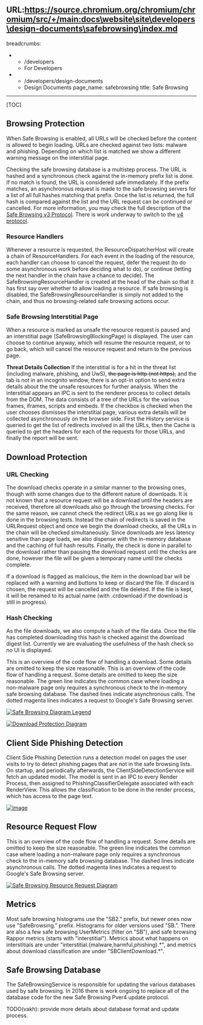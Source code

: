 URL:https://source.chromium.org/chromium/chromium/src/+/main:docs\website\site\developers\design-documents\safebrowsing\index.md
---
breadcrumbs:
- - /developers
  - For Developers
- - /developers/design-documents
  - Design Documents
page_name: safebrowsing
title: Safe Browsing
---

[TOC]

## Browsing Protection

When Safe Browsing is enabled, all URLs will be checked before the content is
allowed to begin loading. URLs are checked against two lists: malware and
phishing. Depending on which list is matched we show a different warning message
on the interstitial page.

Checking the safe browsing database is a multistep process. The URL is hashed
and a synchronous check against the in-memory prefix list is done. If no match
is found, the URL is considered safe immediately. If the prefix matches, an
asynchronous request is made to the safe browsing servers for a list of all full
hashes matching that prefix. Once the list is returned, the full hash is
compared against the list and the URL request can be continued or cancelled. For
more information, you may check the full description of the [Safe Browsing v3
Protocol](https://developers.google.com/safe-browsing/v3). There is work
underway to switch to the [v4
protocol](https://developers.google.com/safe-browsing/v4/).

### Resource Handlers

Whenever a resource is requested, the ResourceDispatcherHost will create a chain
of ResourceHandlers. For each event in the loading of the resource, each handler
can choose to cancel the request, defer the request (to do some asynchronous
work before deciding what to do), or continue (letting the next handler in the
chain have a chance to decide). The SafeBrowsingResourceHandler is created at
the head of the chain so that it has first say over whether to allow loading a
resource. If safe browsing is disabled, the SafeBrowsingResourceHandler is
simply not added to the chain, and thus no browsing-related safe browsing
actions occur.

### Safe Browsing Interstitial Page

When a resource is marked as unsafe the resource request is paused and an
interstitial page (SafeBrowsingBlockingPage) is displayed. The user can choose
to continue anyway, which will resume the resource request, or to go back, which
will cancel the resource request and return to the previous page.

**Threat Details Collection**
If the interstitial is for a hit in the threat list (including malware,
phishing, and UwS), ~~the page is http (not https),~~ and the tab is not in an
incognito window, there is an opt-in option to send extra details about the the
unsafe resources for further analysis.
When the interstitial appears an IPC is sent to the renderer process to collect
details from the DOM. The data consists of a tree of the URLs for the various
frames, iframes, scripts and embeds.
If the checkbox is checked when the user chooses dismisses the interstitial
page, various extra details will be collected asynchronously on the browser
side. First the History service is queried to get the list of redirects involved
in all the URLs, then the Cache is queried to get the headers for each of the
requests for those URLs, and finally the report will be sent.

## Download Protection

### URL Checking

The download checks operate in a similar manner to the browsing ones, though
with some changes due to the different nature of downloads. It is not known that
a resource request will be a download until the headers are received, therefore
all downloads also go through the browsing checks. For the same reason, we
cannot check the redirect URLs as we go along like is done in the browsing
tests. Instead the chain of redirects is saved in the URLRequest object and once
we begin the download checks, all the URLs in the chain will be checked
simultaneously. Since downloads are less latency sensitive than page loads, we
also dispense with the in-memory database and the caching of full hash results.
Finally, the check is done in parallel to the download rather than pausing the
download request until the checks are done, however the file will be given a
temporary name until the checks complete.

If a download is flagged as malicious, the item in the download bar will be
replaced with a warning and buttons to keep or discard the file. If discard is
chosen, the request will be cancelled and the file deleted. If the file is kept,
it will be renamed to its actual name (with .crdownload if the download is still
in progress).

### Hash Checking

As the file downloads, we also compute a hash of the file data. Once the file
has completed downloading this hash is checked against the download digest list.
Currently we are evaluating the usefulness of the hash check so no UI is
displayed.

This is an overview of the code flow of handling a download. Some details are
omitted to keep the size reasonable. This is an overview of the code flow of
handling a request. Some details are omitted to keep the size reasonable. The
green line indicates the common case where loading a non-malware page only
requires a synchronous check to the in-memory safe browsing database. The dashed
lines indicate asynchronous calls. The dotted magenta lines indicates a request
to Google's Safe Browsing server.

[<img alt="Safe Browsing Diagram Legend"
src="/developers/design-documents/safebrowsing/legend.png">](/developers/design-documents/safebrowsing/legend.png)

[<img alt="Download Protection Diagram"
src="/developers/design-documents/safebrowsing/download_protection_without_legend.png">](/developers/design-documents/safebrowsing/download_protection_without_legend.png)

## Client Side Phishing Detection

Client Side Phishing Detection runs a detection model on pages the user visits
to try to detect phishing pages that are not in the safe browsing lists. On
startup, and periodically afterwards, the ClientSideDetectionService will fetch
an updated model. The model is sent in an IPC to every Render Process, then
assigned to PhishingClassifierDelegate associated with each RenderView. This
allows the classification to be done in the render process, which has access to
the page text.

[<img alt="image"
src="/developers/design-documents/safebrowsing/csdservice.svg">](/developers/design-documents/safebrowsing/csdservice.svg)

## Resource Request Flow

This is an overview of the code flow of handling a request. Some details are
omitted to keep the size reasonable. The green line indicates the common case
where loading a non-malware page only requires a synchronous check to the
in-memory safe browsing database. The dashed lines indicate asynchronous calls.
The dotted magenta lines indicates a request to Google's Safe Browsing server.

[<img alt="Safe Browsing Resource Request Diagram"
src="/developers/design-documents/safebrowsing/chrome_safe_browsing_wo_legend_wo_download.png">](/developers/design-documents/safebrowsing/chrome_safe_browsing_wo_legend_wo_download.png)

## Metrics

Most safe browsing histograms use the "SB2." prefix, but newer ones now use
"SafeBrowsing." prefix. Histograms for older versions used "SB.". There are also
a few safe browsing UserMetrics (filter on "SB"), and safe browsing Rappor
metrics (starts with "interstitial"). Metrics about what happens on
interstitials are under "interstitial.{malware,harmful,phishing}.\*", and
metrics about download classification are under "SBClientDownload.\*".

## Safe Browsing Database

The SafeBrowsingService is responsible for updating the various databases used
by safe browsing. In 2016 there is work ongoing to replace all of the database
code for the new Safe Browsing Pver4 update protocol.

TODO(vakh): provide more details about database format and update process.
